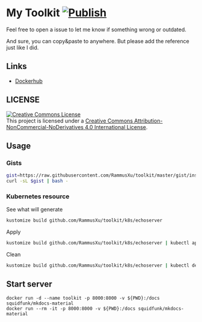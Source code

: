 # My Toolkit [![Publish](https://github.com/RammusXu/toolkit/workflows/Publish/badge.svg)](https://github.com/RammusXu/toolkit)
Feel free to open a issue to let me know if something wrong or outdated.

And sure, you can copy&paste to anywhere. But please add the reference just like I did.

## Links
- [Dockerhub](https://hub.docker.com/r/rammusxu/docker-box)

## LICENSE
<a rel="license" href="http://creativecommons.org/licenses/by-nc-nd/4.0/"><img alt="Creative Commons License" style="border-width:0" src="https://i.creativecommons.org/l/by-nc-nd/4.0/88x31.png" /></a><br />This project is licensed under a <a rel="license" href="http://creativecommons.org/licenses/by-nc-nd/4.0/">Creative Commons Attribution-NonCommercial-NoDerivatives 4.0 International License</a>.

## Usage

### Gists
```bash
gist=https://raw.githubusercontent.com/RammusXu/toolkit/master/gist/install/github-action-runner.sh
curl -sL $gist | bash -
```

### Kubernetes resource
See what will generate
```bash
kustomize build github.com/RammusXu/toolkit/k8s/echoserver
```

Apply
```bash
kustomize build github.com/RammusXu/toolkit/k8s/echoserver | kubectl apply -f -
```

Clean
```bash
kustomize build github.com/RammusXu/toolkit/k8s/echoserver | kubectl delete -f -
```

## Start server
```
docker run -d --name toolkit -p 8000:8000 -v ${PWD}:/docs squidfunk/mkdocs-material
docker run --rm -it -p 8000:8000 -v ${PWD}:/docs squidfunk/mkdocs-material
```
